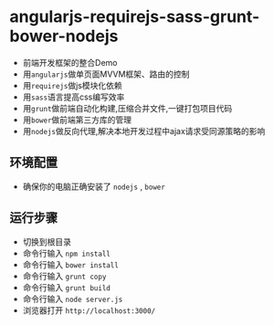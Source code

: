 angularjs-requirejs-sass-grunt-bower-nodejs
=====================================
* 前端开发框架的整合Demo
* 用`angularjs`做单页面MVVM框架、路由的控制
* 用`requirejs`做js模块化依赖
* 用`sass`语言提高css编写效率
* 用`grunt`做前端自动化构建,压缩合并文件,一键打包项目代码
* 用`bower`做前端第三方库的管理
* 用`nodejs`做反向代理,解决本地开发过程中ajax请求受同源策略的影响

## 环境配置
* 确保你的电脑正确安装了 `nodejs` , `bower`

## 运行步骤
* 切换到根目录
* 命令行输入 `npm install` 
* 命令行输入 `bower install` 
* 命令行输入 `grunt copy` 
* 命令行输入 `grunt build` 
* 命令行输入 `node server.js` 
* 浏览器打开 `http://localhost:3000/` 
